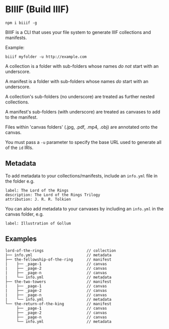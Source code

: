 # BIIIF (Build IIIF)

    npm i biiif -g

BIIIF is a CLI that uses your file system to generate IIIF collections and manifests.

Example:

    biiif myfolder -u http://example.com

A collection is a folder with sub-folders whose names _do not_ start with an underscore.

A manifest is a folder with sub-folders whose names _do_ start with an underscore.

A collection's sub-folders (no underscore) are treated as further nested collections.

A manifest's sub-folders (with underscore) are treated as canvases to add to the manifest.

Files within 'canvas folders' (.jpg, .pdf, .mp4, .obj) are annotated onto the canvas.

You must pass a `-u` parameter to specify the base URL used to generate all of the `id` IRIs.

## Metadata

To add metadata to your collections/manifests, include an `info.yml` file in the folder e.g.

```
label: The Lord of the Rings
description: The Lord of the Rings Trilogy
attribution: J. R. R. Tolkien 
```

You can also add metadata to your canvases by including an `info.yml` in the canvas folder, e.g.

```
label: Illustration of Gollum
```

## Examples

```
lord-of-the-rings                   // collection
├── info.yml                        // metadata
├── the-fellowship-of-the-ring      // manifest
|    ├── _page-1                    // canvas
|    ├── _page-2                    // canvas
|    ├── _page-n                    // canvas
|    └── info.yml                   // metadata
├── the-two-towers                  // manifest
|    ├── _page-1                    // canvas
|    ├── _page-2                    // canvas
|    ├── _page-n                    // canvas
|    └── info.yml                   // metadata
└── the-return-of-the-king          // manifest
     ├── _page-1                    // canvas
     ├── _page-2                    // canvas
     ├── _page-n                    // canvas
     └── info.yml                   // metadata
```






